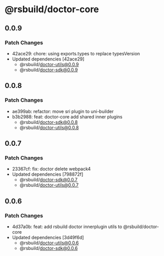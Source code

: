 # @rsbuild/doctor-core

## 0.0.9

### Patch Changes

- 42ace29: chore: using exports.types to replace typesVersion
- Updated dependencies [42ace29]
  - @rsbuild/doctor-utils@0.0.9
  - @rsbuild/doctor-sdk@0.0.9

## 0.0.8

### Patch Changes

- ae399ab: refactor: move sri plugin to uni-builder
- b3b2988: feat: doctor-core add shared inner plugins
  - @rsbuild/doctor-sdk@0.0.8
  - @rsbuild/doctor-utils@0.0.8

## 0.0.7

### Patch Changes

- 23367cf: fix: doctor delete webpack4
- Updated dependencies [798872f]
  - @rsbuild/doctor-sdk@0.0.7
  - @rsbuild/doctor-utils@0.0.7

## 0.0.6

### Patch Changes

- 4d37a0b: feat: add rsbuild doctor innerplugin utils to @rsbuild/doctor-core
- Updated dependencies [3d49f6d]
  - @rsbuild/doctor-utils@0.0.6
  - @rsbuild/doctor-sdk@0.0.6
